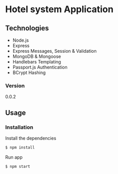 # Hotel system Application



## Technologies
* Node.js
* Express
* Express Messages, Session & Validation
* MongoDB & Mongoose
* Handlebars Templating
* Passport.js Authentication
* BCrypt Hashing

### Version
0.0.2

## Usage


### Installation

Install the dependencies

```sh
$ npm install
```
Run app

```sh
$ npm start
```